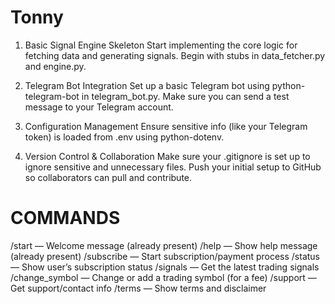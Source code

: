 # Tonny 

1. Basic Signal Engine Skeleton
Start implementing the core logic for fetching data and generating signals.
Begin with stubs in data_fetcher.py and engine.py. 

2. Telegram Bot Integration
Set up a basic Telegram bot using python-telegram-bot in telegram_bot.py.
Make sure you can send a test message to your Telegram account.

3. Configuration Management
Ensure sensitive info (like your Telegram token) is loaded from .env using python-dotenv.

4. Version Control & Collaboration
Make sure your .gitignore is set up to ignore sensitive and unnecessary files.
Push your initial setup to GitHub so collaborators can pull and contribute.

# COMMANDS

/start — Welcome message (already present)
/help — Show help message (already present)
/subscribe — Start subscription/payment process
/status — Show user’s subscription status
/signals — Get the latest trading signals
/change_symbol — Change or add a trading symbol (for a fee)
/support — Get support/contact info
/terms — Show terms and disclaimer